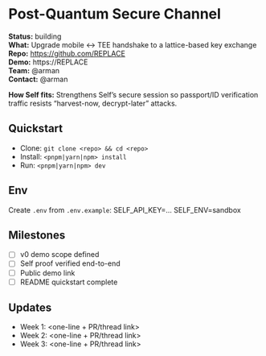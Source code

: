# Post-Quantum Secure Channel

**Status:** building  
**What:** Upgrade mobile ↔ TEE handshake to a lattice-based key exchange  
**Repo:** https://github.com/REPLACE  
**Demo:** https://REPLACE  
**Team:** @arman  
**Contact:** @arman

**How Self fits:** Strengthens Self’s secure session so passport/ID verification traffic resists “harvest-now, decrypt-later” attacks.

## Quickstart

- Clone: `git clone <repo> && cd <repo>`
- Install: `<pnpm|yarn|npm> install`
- Run: `<pnpm|yarn|npm> dev`

## Env

Create `.env` from `.env.example`:
SELF_API_KEY=...
SELF_ENV=sandbox

## Milestones

- [ ] v0 demo scope defined
- [ ] Self proof verified end-to-end
- [ ] Public demo link
- [ ] README quickstart complete

## Updates

- Week 1: <one-line + PR/thread link>
- Week 2: <one-line + PR/thread link>
- Week 3: <one-line + PR/thread link>
